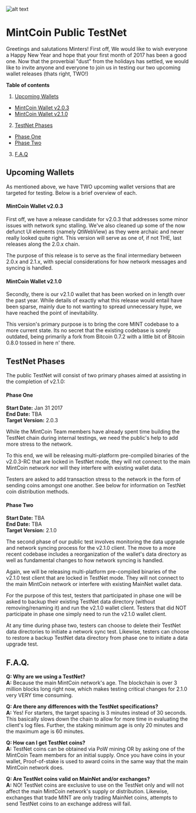 ![alt text](https://avatars1.githubusercontent.com/u/8325639?v=3&s=200 "MintCoin")

# MintCoin Public TestNet #

Greetings and salutations Minters! First off, We would like to wish everyone a Happy New Year and hope that your first month of 2017 has been a good one. Now that the proverbial "dust" from the holidays has settled, we would like to invite anyone and everyone to join us in testing our two upcoming wallet releases (thats right, TWO!)

**Table of contents**
1. [Upcoming Wallets](#upcoming-wallets)
 * [MintCoin Wallet v2.0.3](#mintcoin-wallet-v2.0.3)
 * [MintCoin Wallet v2.1.0](#mintcoin-wallet-v2.1.0)
2. [TestNet Phases](#testnet-phases)
 * [Phase One](#phase-one)
 * [Phase Two](#phase-two)
3. [F.A.Q](#f.a.q)


## Upcoming Wallets ##

As mentioned above, we have TWO upcoming wallet versions that are targeted for testing. Below is a brief overview of each.

#### MintCoin Wallet v2.0.3 ####
First off, we have a release candidate for v2.0.3 that addresses some minor issues with network sync stalling. We've also cleaned up some of the now defunct UI elements (namely QtWebView) as they were archaic and never really looked quite right. This version will serve as one of, if not THE, last releases along the 2.0.x chain.

The purpose of this release is to serve as the final intermediary between 2.0.x and 2.1.x, with special considerations for how network messages and syncing is handled.

#### MintCoin Wallet v2.1.0 ####
Secondly, there is our v2.1.0 wallet that has been worked on in length over the past year. While details of exactly what this release would entail have been sparse, mainly due to not wanting to spread unnecessary hype, we have reached the point of inevitability.

This version's primary purpose is to bring the core MINT codebase to a more current state. Its no secret that the existing codebase is sorely outdated, being primarily a fork from Bitcoin 0.7.2 with a little bit of Bitcoin 0.8.0 tossed in here n' there.


## TestNet Phases ##

The public TestNet will consist of two primary phases aimed at assisting in the completion of v2.1.0:

#### Phase One ####
**Start Date:** Jan 31 2017 </br>
**End Date:** TBA </br>
**Target Version:** 2.0.3

While the MintCoin Team members have already spent time building the TestNet chain during internal testings, we need the public's help to add more stress to the network.

To this end, we will be releasing multi-platform pre-compiled binaries of the v2.0.3-RC that are locked in TestNet mode, they will not connect to the main MintCoin network nor will they interfere with existing wallet data.

Testers are asked to add transaction stress to the network in the form of sending coins amongst one another. See below for information on TestNet coin distribution methods.

#### Phase Two ####
**Start Date:** TBA </br>
**End Date:** TBA </br>
**Target Version:** 2.1.0

The second phase of our public test involves monitoring the data upgrade and network syncing process for the v2.1.0 client. The move to a more recent codebase includes a reorganization of the wallet's data directory as well as fundamental changes to how network syncing is handled.

Again, we will be releasing multi-platform pre-compiled binaries of the v2.1.0 test client that are locked in TestNet mode. They will not connect to the main MintCoin network or interfere with existing MainNet wallet data.

For the purpose of this test, testers that participated in phase one will be asked to backup their existing TestNet data directory (without removing/renaming it) and run the v2.1.0 wallet client. Testers that did NOT participate in phase one simply need to run the v2.1.0 wallet client.

At any time during phase two, testers can choose to delete their TestNet data directories to initiate a network sync test. Likewise, testers can choose to restore a backup TestNet data directory from phase one to initiate a data upgrade test.


## F.A.Q. ##

**Q: Why are we using a TestNet?**</br>
**A:** Because the main MintCoin network's age. The blockchain is over 3 million blocks long right now, which makes testing critical changes for 2.1.0 very VERY time consuming.

**Q: Are there any differences with the TestNet specifications?**</br>
**A:** Yes! For starters, the target spacing is 3 minutes instead of 30 seconds. This basically slows down the chain to allow for more time in evaluating the client's log files. Further, the staking minimum age is only 20 minutes and the maximum age is 60 minutes.

**Q: How can I get TestNet coins?**</br>
**A:** TestNet coins can be obtained via PoW mining OR by asking one of the MintCoin Team members for an initial supply. Once you have coins in your wallet, Proof-of-stake is used to award coins in the same way that the main MintCoin network does.

**Q: Are TestNet coins valid on MainNet and/or exchanges?**</br>
**A:** NO! TestNet coins are exclusive to use on the TestNet only and will not affect the main MintCoin network's supply or distribution. Likewise, exchanges that trade MINT are only trading MainNet coins, attempts to send TestNet coins to an exchange address will fail.
